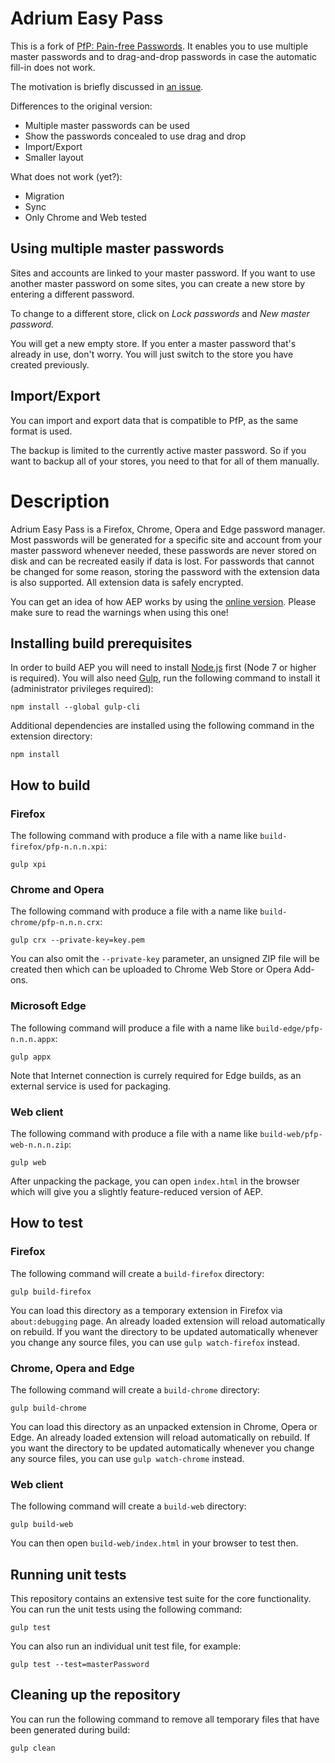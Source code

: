 Adrium Easy Pass
================

This is a fork of [PfP: Pain-free Passwords](https://pfp.works).
It enables you to use multiple master passwords and to drag-and-drop passwords in case the automatic fill-in does not work.

The motivation is briefly discussed in [an issue](https://github.com/palant/pfp/issues/80).

Differences to the original version:

* Multiple master passwords can be used
* Show the passwords concealed to use drag and drop
* Import/Export
* Smaller layout

What does not work (yet?):

* Migration
* Sync
* Only Chrome and Web tested

Using multiple master passwords
-------------------------------

Sites and accounts are linked to your master password.
If you want to use another master password on some sites,
you can create a new store by entering a different password.

To change to a different store, click on *Lock passwords*
and *New master password.*

You will get a new empty store. If you enter a master password
that's already in use, don't worry. You will just switch to the
store you have created previously.

Import/Export
-------------

You can import and export data that is compatible to PfP,
as the same format is used.

The backup is limited to the currently active master password.
So if you want to backup all of your stores, you need to that for all of them manually.

Description
===========

Adrium Easy Pass is a Firefox, Chrome, Opera and Edge password manager. Most passwords will be generated for a specific site and account from your master password whenever needed, these passwords are never stored on disk and can be recreated easily if data is lost. For passwords that cannot be changed for some reason, storing the password with the extension data is also supported. All extension data is safely encrypted.

You can get an idea of how AEP works by using the [online version](https://adrium.github.io/easypass/). Please make sure to read the warnings when using this one!

Installing build prerequisites
------------------------------

In order to build AEP you will need to install [Node.js](https://nodejs.org/) first (Node 7 or higher is required). You will also need [Gulp](http://gulpjs.com/), run the following command to install it (administrator privileges required):

    npm install --global gulp-cli

Additional dependencies are installed using the following command in the extension directory:

    npm install

How to build
------------

### Firefox

The following command with produce a file with a name like `build-firefox/pfp-n.n.n.xpi`:

    gulp xpi

### Chrome and Opera

The following command with produce a file with a name like `build-chrome/pfp-n.n.n.crx`:

    gulp crx --private-key=key.pem

You can also omit the `--private-key` parameter, an unsigned ZIP file will be created then which can be uploaded to Chrome Web Store or Opera Add-ons.

### Microsoft Edge

The following command will produce a file with a name like `build-edge/pfp-n.n.n.appx`:

    gulp appx

Note that Internet connection is currely required for Edge builds, as an external service is used for packaging.

### Web client

The following command with produce a file with a name like `build-web/pfp-web-n.n.n.zip`:

    gulp web

After unpacking the package, you can open `index.html` in the browser which will give you a slightly feature-reduced version of AEP.

How to test
-----------

### Firefox

The following command will create a `build-firefox` directory:

    gulp build-firefox

You can load this directory as a temporary extension in Firefox via `about:debugging` page. An already loaded extension will reload automatically on rebuild. If you want the directory to be updated automatically whenever you change any source files, you can use `gulp watch-firefox` instead.

### Chrome, Opera and Edge

The following command will create a `build-chrome` directory:

    gulp build-chrome

You can load this directory as an unpacked extension in Chrome, Opera or Edge. An already loaded extension will reload automatically on rebuild. If you want the directory to be updated automatically whenever you change any source files, you can use `gulp watch-chrome` instead.

### Web client

The following command will create a `build-web` directory:

    gulp build-web

You can then open `build-web/index.html` in your browser to test then.

Running unit tests
------------------

This repository contains an extensive test suite for the core functionality. You can run the unit tests using the following command:

    gulp test

You can also run an individual unit test file, for example:

    gulp test --test=masterPassword

Cleaning up the repository
--------------------------

You can run the following command to remove all temporary files that have been generated during build:

    gulp clean
